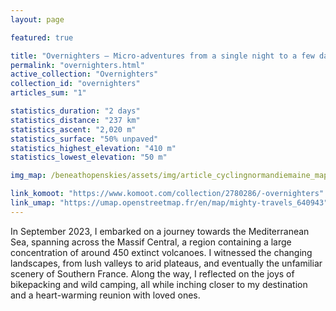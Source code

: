 ```yaml
---
layout: page

featured: true

title: "Overnighters — Micro-adventures from a single night to a few days"
permalink: "overnighters.html"
active_collection: "Overnighters"
collection_id: "overnighters"
articles_sum: "1"

statistics_duration: "2 days"
statistics_distance: "237 km"
statistics_ascent: "2,020 m"
statistics_surface: "50% unpaved"
statistics_highest_elevation: "410 m"
statistics_lowest_elevation: "50 m"

img_map: /beneathopenskies/assets/img/article_cyclingnormandiemaine_map.png

link_komoot: "https://www.komoot.com/collection/2780286/-overnighters"
link_umap: "https://umap.openstreetmap.fr/en/map/mighty-travels_640943"
---
```


In September 2023, I embarked on a journey towards the Mediterranean Sea, spanning across the Massif Central, a region containing a large concentration of around 450 extinct volcanoes. I witnessed the changing landscapes, from lush valleys to arid plateaus, and eventually the unfamiliar scenery of Southern France. Along the way, I reflected on the joys of bikepacking and wild camping, all while inching closer to my destination and a heart-warming reunion with loved ones.
